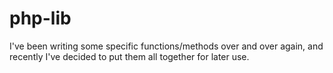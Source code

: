 # php-lib

I've been writing some specific functions/methods over and over again, and recently I've decided to put them all together for later use.